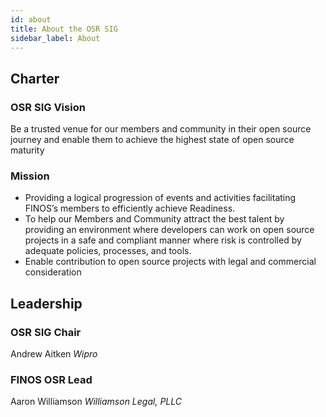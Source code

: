 ```yaml
---
id: about
title: About the OSR SIG
sidebar_label: About
---
```


## Charter

### OSR SIG Vision

Be a trusted venue for our members and community in their open source journey and enable them to achieve the highest state of open source maturity

### Mission

- Providing a logical progression of events and activities facilitating FINOS’s members to efficiently achieve Readiness.
- To help our Members and Community attract the best talent by providing an environment where developers can work on open source projects in a safe and compliant manner where risk is controlled by adequate policies, processes, and tools.
- Enable contribution to open source projects with legal and commercial consideration

## Leadership

### OSR SIG Chair

Andrew Aitken
*Wipro*

### FINOS OSR Lead

Aaron Williamson
*Williamson Legal, PLLC*